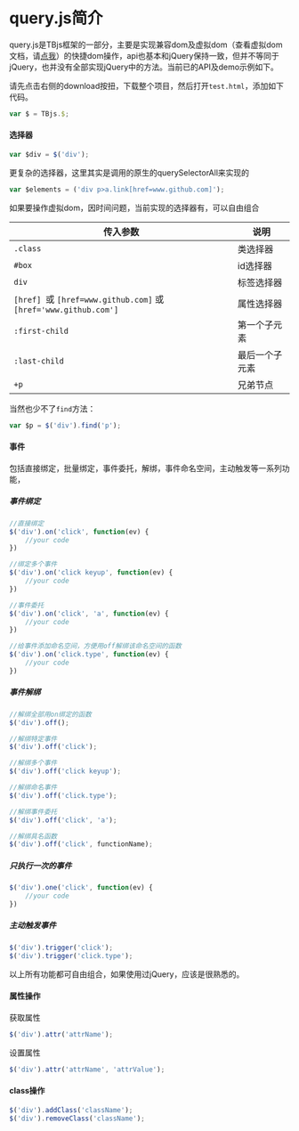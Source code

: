 query.js简介
====================
query.js是TBjs框架的一部分，主要是实现兼容dom及虚拟dom（查看虚拟dom文档，请[点我](https://github.com/18616392776/TBjs/blob/master/docs/xmlEngine.md)）的快捷dom操作，api也基本和jQuery保持一致，但并不等同于jQuery，也并没有全部实现jQuery中的方法。当前已的API及demo示例如下。

请先点击右侧的download按扭，下载整个项目，然后打开`test.html`，添加如下代码。

```javascript
var $ = TBjs.$;
```

#### 选择器
```javascript
var $div = $('div');
```

更复杂的选择器，这里其实是调用的原生的querySelectorAll来实现的
```javascript
var $elements = ('div p>a.link[href=www.github.com]');
```
如果要操作虚拟dom，因时间问题，当前实现的选择器有，可以自由组合

|传入参数	|说明		|
|--|--|
|`.class`		|类选择器|
|`#box	`	|id选择器|
|`div	`	|标签选择器|
|`[href] `或 `[href=www.github.com]` 或 `[href='www.github.com']`	|属性选择器|
|`:first-child`	|第一个子元素|
|`:last-child`	|	最后一个子元素|
|`+p`		|兄弟节点|

当然也少不了`find`方法：

```javascript
var $p = $('div').find('p');
```

#### 事件
包括直接绑定，批量绑定，事件委托，解绑，事件命名空间，主动触发等一系列功能，

##### 事件绑定
```javascript
//直接绑定
$('div').on('click', function(ev) {
    //your code
})

//绑定多个事件
$('div').on('click keyup', function(ev) {
    //your code
})

//事件委托
$('div').on('click', 'a', function(ev) {
    //your code
})

//给事件添加命名空间，方便用off解绑该命名空间的函数
$('div').on('click.type', function(ev) {
    //your code
})
```
##### 事件解绑

```javascript
//解绑全部用on绑定的函数
$('div').off();

//解绑特定事件
$('div').off('click');

//解绑多个事件
$('div').off('click keyup');

//解绑命名事件
$('div').off('click.type');

//解绑事件委托
$('div').off('click', 'a');

//解绑具名函数
$('div').off('click', functionName);
```
##### 只执行一次的事件
```javascript
$('div').one('click', function(ev) {
    //your code
})
```

##### 主动触发事件
```javascript
$('div').trigger('click');
$('div').trigger('click.type');
```
以上所有功能都可自由组合，如果使用过jQuery，应该是很熟悉的。

#### 属性操作
获取属性
```javascript
$('div').attr('attrName');
```
设置属性
```javascript
$('div').attr('attrName', 'attrValue');
```
#### class操作
```javascript
$('div').addClass('className');
$('div').removeClass('className');
```








